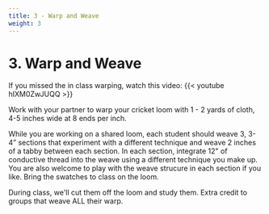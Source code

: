 ```yaml
---
title: 3 - Warp and Weave
weight: 3
---
```


# 3. Warp and Weave

If you missed the in class warping, watch this video: 
{{< youtube hIXM0ZwJUQQ >}}

Work with your partner to warp your cricket loom with  1 - 2 yards of cloth, 4-5 inches wide at 8 ends per inch. 

While you are working on a shared loom, each student should weave 3, 3-4” sections that experiment with a different technique and weave 2 inches of a tabby between each section. In each section, integrate 12" of conductive thread into the weave using a different technique you make up. You are also welcome to play with the weave strucure in each section if you like. Bring the swatches to class on the loom. 

During class, we'll cut them off the loom and study them. Extra credit to groups that weave ALL their warp.

